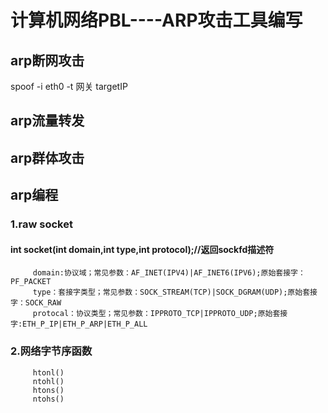 # 计算机网络PBL----ARP攻击工具编写
## arp断网攻击
spoof -i eth0 -t 网关 targetIP
## arp流量转发
## arp群体攻击
## arp编程
###   1.raw socket
####     int socket(int domain,int type,int protocol);//返回sockfd描述符
         domain:协议域；常见参数：AF_INET(IPV4)|AF_INET6(IPV6);原始套接字：PF_PACKET
         type：套接字类型；常见参数：SOCK_STREAM(TCP)|SOCK_DGRAM(UDP);原始套接字：SOCK_RAW
         protocal：协议类型；常见参数：IPPROTO_TCP|IPPROTO_UDP;原始套接字:ETH_P_IP|ETH_P_ARP|ETH_P_ALL
###   2.网络字节序函数
         htonl()
         ntohl()
         htons()
         ntohs()

